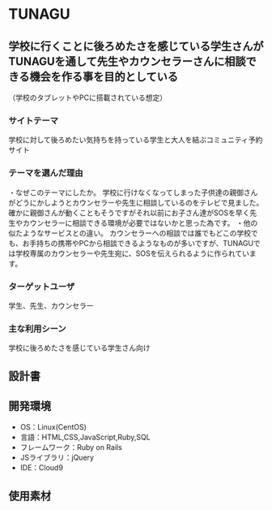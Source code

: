 <!--# README-->

<!--This README would normally document whatever steps are necessary to get the-->
<!--application up and running.-->

<!--Things you may want to cover:-->

<!--* Ruby version-->

<!--* System dependencies-->

<!--* Configuration-->

<!--* Database creation-->

<!--* Database initialization-->

<!--* How to run the test suite-->

<!--* Services (job queues, cache servers, search engines, etc.)-->

<!--* Deployment instructions-->

<!--* ...-->


# TUNAGU

## 学校に行くことに後ろめたさを感じている学生さんがTUNAGUを通して先生やカウンセラーさんに相談できる機会を作る事を目的としている
（学校のタブレットやPCに搭載されている想定）

### サイトテーマ
学校に対して後ろめたい気持ちを持っている学生と大人を結ぶコミュニティ予約サイト

### テーマを選んだ理由
・なぜこのテーマにしたか。
学校に行けなくなってしまった子供達の親御さんがどうにかしようとカウンセラーや先生に相談しているのをテレビで見ました。確かに親御さんが動くこともそうですがそれ以前にお子さん達がSOSを早く先生やカウンセラーに相談できる環境が必要ではないかと思った為です。
・他の似たようなサービスとの違い。
カウンセラーへの相談では誰でもどこの学校でも、お手持ちの携帯やPCから相談できるようなものが多いですが、TUNAGUでは学校専属のカウンセラーや先生宛に、SOSを伝えられるように作られています。


### ターゲットユーザ
学生、先生、カウンセラー

### 主な利用シーン
学校に後ろめたさを感じている学生さん向け

## 設計書


## 開発環境
- OS：Linux(CentOS)
- 言語：HTML,CSS,JavaScript,Ruby,SQL
- フレームワーク：Ruby on Rails
- JSライブラリ：jQuery
- IDE：Cloud9

## 使用素材
<!--- 外部サービスの画像素材・音声素材を使用した場合は、必ずサービス名とURLを明記してください。-->
<!--- 使用しない場合は、使用素材の項目をREADMEから削除してください。-->
